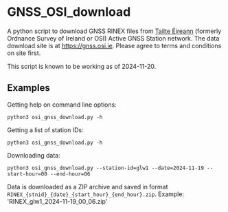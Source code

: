 # GNSS_OSI_download

A python script to download GNSS RINEX files from [Tailte Éireann](https://www.tailte.ie/en/)
(formerly Ordnance Survey of Ireland or OSI) Active GNSS Station network.
The data download site is at https://gnss.osi.ie. 
Please agree to terms and conditions on site first.

This script is known to be working as of 2024-11-20.


## Examples

Getting help on command line options:

```
python3 osi_gnss_download.py -h
```

Getting a list of station IDs:

```
python3 osi_gnss_download.py -h
```

Downloading data:

```
python3 osi_gnss_download.py --station-id=glw1 --date=2024-11-19 --start-hour=00 --end-hour=06
```

Data is downloaded as a ZIP archive and saved in format `RINEX_{stnid}_{date}_{start_hour}_{end_hour}.zip`. 
Example: 'RINEX_glw1_2024-11-19_00_06.zip'
